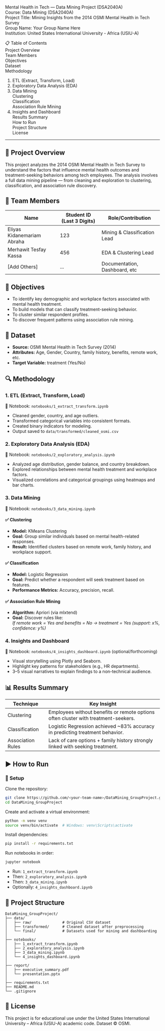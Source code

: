 Mental Health in Tech — Data Mining Project (DSA2040A)  
Course: Data Mining (DSA2040A)  
Project Title: Mining Insights from the 2014 OSMI Mental Health in Tech Survey  
Group Name: Your Group Name Here  
Institution: United States International University - Africa (USIU-A)

📋 Table of Contents  
Project Overview  
Team Members  
Objectives  
Dataset  
Methodology  
1. ETL (Extract, Transform, Load)  
2. Exploratory Data Analysis (EDA)  
3. Data Mining  
Clustering  
Classification  
Association Rule Mining  
4. Insights and Dashboard  
Results Summary  
How to Run  
Project Structure  
License

---

## 🧠 Project Overview
This project analyzes the 2014 OSMI Mental Health in Tech Survey to understand the factors that influence mental health outcomes and treatment-seeking behaviors among tech employees. The analysis involves a full data mining pipeline — from cleaning and exploration to clustering, classification, and association rule discovery.

## 👥 Team Members

| Name                        | Student ID (Last 3 Digits) | Role/Contribution              |
|-----------------------------|----------------------------|-------------------------------|
| Eliyas Kidanemariam Abraha  | 123                        | Mining & Classification Lead  |
| Merhawit Tesfay Kassa       | 456                        | EDA & Clustering Lead         |
| [Add Others]                | ...                        | Documentation, Dashboard, etc |

## 🎯 Objectives

- To identify key demographic and workplace factors associated with mental health treatment.
- To build models that can classify treatment-seeking behavior.
- To cluster similar respondent profiles.
- To discover frequent patterns using association rule mining.

## 📂 Dataset

- **Source:** OSMI Mental Health in Tech Survey (2014)
- **Attributes:** Age, Gender, Country, family history, benefits, remote work, etc.
- **Target Variable:** treatment (Yes/No)

## 🔍 Methodology

### 1. ETL (Extract, Transform, Load)  
📍 Notebook: `notebooks/1_extract_transform.ipynb`

- Cleaned gender, country, and age outliers.
- Transformed categorical variables into consistent formats.
- Created binary indicators for modeling.
- Output saved to `data/transformed/cleaned_osmi.csv`

### 2. Exploratory Data Analysis (EDA)  
📍 Notebook: `notebooks/2_exploratory_analysis.ipynb`

- Analyzed age distribution, gender balance, and country breakdown.
- Explored relationships between mental health treatment and workplace factors.
- Visualized correlations and categorical groupings using heatmaps and bar charts.

### 3. Data Mining  
📍 Notebook: `notebooks/3_data_mining.ipynb`

#### ✅ Clustering
- **Model:** KMeans Clustering
- **Goal:** Group similar individuals based on mental health-related responses.
- **Result:** Identified clusters based on remote work, family history, and workplace support.

#### ✅ Classification
- **Model:** Logistic Regression
- **Goal:** Predict whether a respondent will seek treatment based on features.
- **Performance Metrics:** Accuracy, precision, recall.

#### ✅ Association Rule Mining
- **Algorithm:** Apriori (via mlxtend)
- **Goal:** Discover rules like:  
   _If remote work = Yes and benefits = No → treatment = Yes (support: x%, confidence: y%)_

### 4. Insights and Dashboard  
📍 Notebook: `notebooks/4_insights_dashboard.ipynb` (optional/forthcoming)

- Visual storytelling using Plotly and Seaborn.
- Highlight key patterns for stakeholders (e.g., HR departments).
- 3–5 visual narratives to explain findings to a non-technical audience.

## 📊 Results Summary

| Technique         | Key Insight                                                                 |
|-------------------|-----------------------------------------------------------------------------|
| Clustering        | Employees without benefits or remote options often cluster with treatment-seekers. |
| Classification    | Logistic Regression achieved ~83% accuracy in predicting treatment behavior. |
| Association Rules | Lack of care options + family history strongly linked with seeking treatment. |

## ▶️ How to Run

### 🔧 Setup

Clone the repository:
```bash
git clone https://github.com/<your-team-name>/DataMining_GroupProject.git
cd DataMining_GroupProject
```

Create and activate a virtual environment:
```bash
python -m venv venv
source venv/bin/activate  # Windows: venv\Scripts\activate
```

Install dependencies:
```bash
pip install -r requirements.txt
```

Run notebooks in order:
```bash
jupyter notebook
```
- Run: `1_extract_transform.ipynb`
- Then: `2_exploratory_analysis.ipynb`
- Then: `3_data_mining.ipynb`
- Optionally: `4_insights_dashboard.ipynb`

## 📁 Project Structure

```
DataMining_GroupProject/
├── data/
│   ├── raw/              # Original CSV dataset
│   ├── transformed/      # Cleaned dataset after preprocessing
│   └── final/            # Datasets used for mining and dashboarding
│
├── notebooks/
│   ├── 1_extract_transform.ipynb
│   ├── 2_exploratory_analysis.ipynb
│   ├── 3_data_mining.ipynb
│   └── 4_insights_dashboard.ipynb
│
├── report/
│   ├── executive_summary.pdf
│   └── presentation.pptx
│
├── requirements.txt
├── README.md
└── .gitignore
```

## 📜 License

This project is for educational use under the United States International University – Africa (USIU-A) academic code. Dataset © OSMI.
